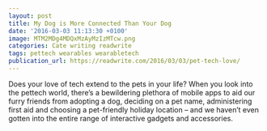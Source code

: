 ```yaml
---
layout: post
title: My Dog is More Connected Than Your Dog
date: '2016-03-03 11:13:30 +0100'
image: MTM2MDg4MDQxMzAyMzIzMTcw.png
categories: Cate writing readwrite
tags: pettech wearables wearabletech
publication_url: https://readwrite.com/2016/03/03/pet-tech-love/
---
```


Does your love of tech extend to the pets in your life? When you look into the pettech world, there’s a bewildering plethora of mobile apps to aid our furry friends from adopting a dog, deciding on a pet name, administering first aid and choosing a pet-friendly holiday location – and we haven’t even gotten into the entire range of interactive gadgets and accessories.

